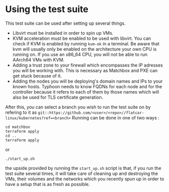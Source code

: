 # Using the test suite 

This test suite can be used after setting up several things. 

* Libvirt must be installed in order to spin up VMs.
* KVM acceleration must be enabled to be used with libvirt. You can check if KVM is enabled by running `kvm-ok` in a terminal. Be aware that kvm will usually only be enabled on the architecture your own CPU is running on. If you use an x86_64 CPU, you will not be able to run AArch64 VMs with KVM.
* Adding a trust zone to your firewall which encompasses the IP adresses you will be working with. This is necessary as Matchbox and PXE can get stuck because of it.
* Adding the nodes you will be deploying's domain names and IPs to your known hosts. Typhoon needs to know FQDNs for each node and for the controller because it refers to each of them by those names which will also be used for TLS certificate generation.

After this, you can select a branch you wish to run the test suite on by refering to it as `git::https://github.com/<user>/<repo>//flatcar-linux/kubernetes?ref=<branch>`
Running can be done in one of two ways : 
```
cd matchbox
terraform apply 
cd ..
terraform apply
```
or
```
./start_up.sh
```
the upside provided by running the `start_up.sh` script is that, if you run the test suite several times, it will take care of cleaning up and destroying the VMs, their volumes and the networks which you recently spun up in order to have a setup that is as fresh as possible.
